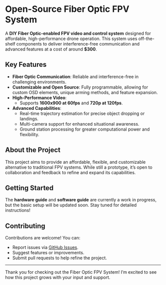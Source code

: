 # Open-Source Fiber Optic FPV System

A **DIY Fiber Optic-enabled FPV video and control system** designed for affordable, high-performance drone operation. This system uses off-the-shelf components to deliver interference-free communication and advanced features at a cost of around **$300**.

## Key Features
- **Fiber Optic Communication**: Reliable and interference-free in challenging environments.
- **Customizable and Open Source**: Fully programmable, allowing for custom OSD elements, unique arming methods, and feature expansion.
- **High-Performance Video**:
  - Supports **1600x900 at 60fps** and **720p at 120fps**.
- **Advanced Capabilities**:
  - Real-time trajectory estimation for precise object dropping or landings.
  - Multi-camera support for enhanced situational awareness.
  - Ground station processing for greater computational power and flexibility.

## About the Project
This project aims to provide an affordable, flexible, and customizable alternative to traditional FPV systems. While still a prototype, it’s open to collaboration and feedback to refine and expand its capabilities.

## Getting Started
The **hardware guide** and **software guide** are currently a work in progress, but the basic setup will be updated soon. Stay tuned for detailed instructions!

## Contributing
Contributions are welcome! You can:
- Report issues via [GitHub Issues](link-to-issues).
- Suggest features or improvements.
- Submit pull requests to help refine the project.

---

Thank you for checking out the Fiber Optic FPV System! I’m excited to see how this project grows with your input and support.
